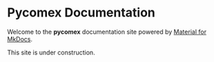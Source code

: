 # Pycomex Documentation

Welcome to the **pycomex** documentation site powered by [Material for MkDocs](https://squidfunk.github.io/mkdocs-material/).

This site is under construction.

